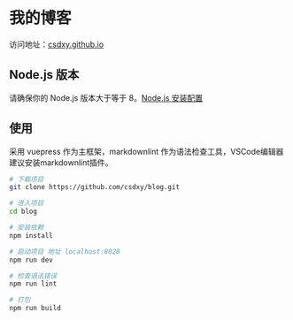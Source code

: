 # 我的博客

访问地址：[csdxy.github.io](https:csdxy.github.io)

## Node.js 版本

请确保你的 Node.js 版本大于等于 8。[Node.js 安装配置](https://www.runoob.com/nodejs/nodejs-install-setup.html)

## 使用

采用 vuepress 作为主框架，markdownlint 作为语法检查工具，VSCode编辑器建议安装markdownlint插件。

```sh
# 下载项目
git clone https://github.com/csdxy/blog.git

# 进入项目
cd blog

# 安装依赖
npm install

# 启动项目 地址 localhost:8020
npm run dev

# 检查语法错误
npm run lint

# 打包
npm run build
```

